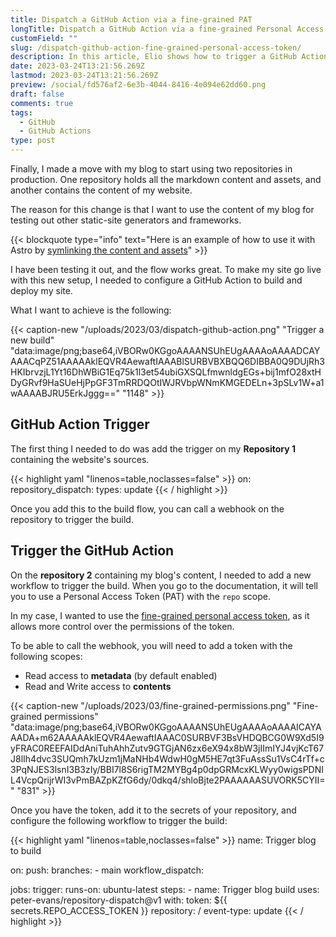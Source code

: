 ```yaml
---
title: Dispatch a GitHub Action via a fine-grained PAT
longTitle: Dispatch a GitHub Action via a fine-grained Personal Access Token
customField: ""
slug: /dispatch-github-action-fine-grained-personal-access-token/
description: In this article, Elio shows how to trigger a GitHub Action flow by using a fine-grained Personal Access Token and the repository dispatch trigger.
date: 2023-03-24T13:21:56.269Z
lastmod: 2023-03-24T13:21:56.269Z
preview: /social/fd576af2-6e3b-4044-8416-4e094e62dd60.png
draft: false
comments: true
tags:
  - GitHub
  - GitHub Actions
type: post
---
```


Finally, I made a move with my blog to start using two repositories in production. One repository holds all the markdown content and assets, and another contains the content of my website. 

The reason for this change is that I want to use the content of my blog for testing out other static-site generators and frameworks.

{{< blockquote type="info" text="Here is an example of how to use it with Astro by [symlinking the content and assets](https://www.eliostruyf.com/symlink-content-astro-portability/)" >}}

I have been testing it out, and the flow works great. To make my site go live with this new setup, I needed to configure a GitHub Action to build and deploy my site.

What I want to achieve is the following:

{{< caption-new "/uploads/2023/03/dispatch-github-action.png" "Trigger a new build"  "data:image/png;base64,iVBORw0KGgoAAAANSUhEUgAAAAoAAAADCAYAAACqPZ51AAAAAklEQVR4AewaftIAAABlSURBVBXBQQ6DIBBA0Q9DUjRh3HKIbrvzjL1Yt16DhWBiG1Eq75k1l3et54ubiGXSQLfmwnldgEGs+bij1mfO28xtHDyGRvf9HaSUeHjPpGF3TmRRDQOtIWJRVbpWNmKMGEDELn+3pSLv1W+a1wAAAABJRU5ErkJggg==" "1148" >}}

## GitHub Action Trigger

The first thing I needed to do was add the trigger on my **Repository 1** containing the website's sources.

{{< highlight yaml "linenos=table,noclasses=false" >}}
on:
  repository_dispatch:
    types: update
{{< / highlight >}}

Once you add this to the build flow, you can call a webhook on the repository to trigger the build.

## Trigger the GitHub Action

On the **repository 2** containing my blog's content, I needed to add a new workflow to trigger the build. When you go to the documentation, it will tell you to use a Personal Access Token (PAT) with the `repo` scope.

In my case, I wanted to use the [fine-grained personal access token](https://github.blog/2022-10-18-introducing-fine-grained-personal-access-tokens-for-github/), as it allows more control over the permissions of the token.

To be able to call the webhook, you will need to add a token with the following scopes:

- Read access to **metadata** (by default enabled)
- Read and Write access to **contents**

{{< caption-new "/uploads/2023/03/fine-grained-permissions.png" "Fine-grained permissions"  "data:image/png;base64,iVBORw0KGgoAAAANSUhEUgAAAAoAAAAICAYAAADA+m62AAAAAklEQVR4AewaftIAAAC0SURBVF3BsVHDQBCG0W9Xd5I9yFRAC0REEFAIDdAniTuhAhhZutv9GTGjAN6zx6eX94x8bW3jIImIYJ4vjKcT67J8lIh4dvc3SUQmh7kUzm1jMaNHb4WdwH0gM5HE7qt3FuAssSu1VsC4rTf+c3PqNJES3lsnI3B3zIy/BBI7l8S6rigTM2MYBg4p0dpGRMcxKLWyy0wigsPDNIL4VcpQrijrWI3vPmBAZpKZfG6dy/0dkq4/shloBjte2PAAAAAASUVORK5CYII=" "831" >}}

Once you have the token, add it to the secrets of your repository, and configure the following workflow to trigger the build:

{{< highlight yaml "linenos=table,noclasses=false" >}}
name: Trigger blog to build

on:
  push:
    branches:
      - main
  workflow_dispatch:

jobs:
  trigger:
    runs-on: ubuntu-latest
    steps:
      - name: Trigger blog build
        uses: peter-evans/repository-dispatch@v1
        with:
          token: ${{ secrets.REPO_ACCESS_TOKEN }}
          repository: <username>/<repository>
          event-type: update
{{< / highlight >}}
